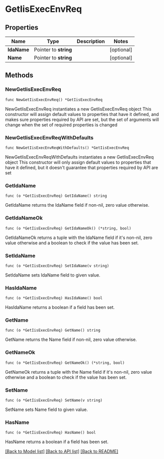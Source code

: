 # GetIisExecEnvReq

## Properties

Name | Type | Description | Notes
------------ | ------------- | ------------- | -------------
**IdaName** | Pointer to **string** |  | [optional] 
**Name** | Pointer to **string** |  | [optional] 

## Methods

### NewGetIisExecEnvReq

`func NewGetIisExecEnvReq() *GetIisExecEnvReq`

NewGetIisExecEnvReq instantiates a new GetIisExecEnvReq object
This constructor will assign default values to properties that have it defined,
and makes sure properties required by API are set, but the set of arguments
will change when the set of required properties is changed

### NewGetIisExecEnvReqWithDefaults

`func NewGetIisExecEnvReqWithDefaults() *GetIisExecEnvReq`

NewGetIisExecEnvReqWithDefaults instantiates a new GetIisExecEnvReq object
This constructor will only assign default values to properties that have it defined,
but it doesn't guarantee that properties required by API are set

### GetIdaName

`func (o *GetIisExecEnvReq) GetIdaName() string`

GetIdaName returns the IdaName field if non-nil, zero value otherwise.

### GetIdaNameOk

`func (o *GetIisExecEnvReq) GetIdaNameOk() (*string, bool)`

GetIdaNameOk returns a tuple with the IdaName field if it's non-nil, zero value otherwise
and a boolean to check if the value has been set.

### SetIdaName

`func (o *GetIisExecEnvReq) SetIdaName(v string)`

SetIdaName sets IdaName field to given value.

### HasIdaName

`func (o *GetIisExecEnvReq) HasIdaName() bool`

HasIdaName returns a boolean if a field has been set.

### GetName

`func (o *GetIisExecEnvReq) GetName() string`

GetName returns the Name field if non-nil, zero value otherwise.

### GetNameOk

`func (o *GetIisExecEnvReq) GetNameOk() (*string, bool)`

GetNameOk returns a tuple with the Name field if it's non-nil, zero value otherwise
and a boolean to check if the value has been set.

### SetName

`func (o *GetIisExecEnvReq) SetName(v string)`

SetName sets Name field to given value.

### HasName

`func (o *GetIisExecEnvReq) HasName() bool`

HasName returns a boolean if a field has been set.


[[Back to Model list]](../README.md#documentation-for-models) [[Back to API list]](../README.md#documentation-for-api-endpoints) [[Back to README]](../README.md)


